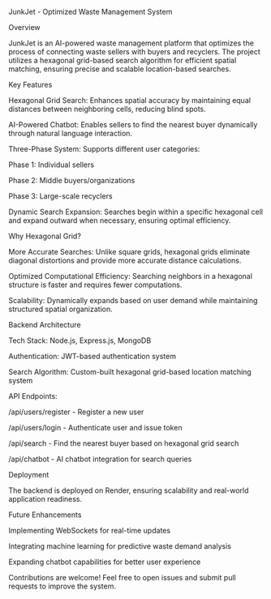 JunkJet - Optimized Waste Management System

Overview

JunkJet is an AI-powered waste management platform that optimizes the process of connecting waste sellers with buyers and recyclers. The project utilizes a hexagonal grid-based search algorithm for efficient spatial matching, ensuring precise and scalable location-based searches.

Key Features

Hexagonal Grid Search: Enhances spatial accuracy by maintaining equal distances between neighboring cells, reducing blind spots.

AI-Powered Chatbot: Enables sellers to find the nearest buyer dynamically through natural language interaction.

Three-Phase System: Supports different user categories:

Phase 1: Individual sellers

Phase 2: Middle buyers/organizations

Phase 3: Large-scale recyclers

Dynamic Search Expansion: Searches begin within a specific hexagonal cell and expand outward when necessary, ensuring optimal efficiency.

Why Hexagonal Grid?

More Accurate Searches: Unlike square grids, hexagonal grids eliminate diagonal distortions and provide more accurate distance calculations.

Optimized Computational Efficiency: Searching neighbors in a hexagonal structure is faster and requires fewer computations.

Scalability: Dynamically expands based on user demand while maintaining structured spatial organization.

Backend Architecture

Tech Stack: Node.js, Express.js, MongoDB

Authentication: JWT-based authentication system

Search Algorithm: Custom-built hexagonal grid-based location matching system

API Endpoints:

/api/users/register - Register a new user

/api/users/login - Authenticate user and issue token

/api/search - Find the nearest buyer based on hexagonal grid search

/api/chatbot - AI chatbot integration for search queries

Deployment

The backend is deployed on Render, ensuring scalability and real-world application readiness.

Future Enhancements

Implementing WebSockets for real-time updates

Integrating machine learning for predictive waste demand analysis

Expanding chatbot capabilities for better user experience



Contributions are welcome! Feel free to open issues and submit pull requests to improve the system.

